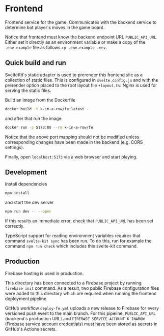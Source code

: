 # Frontend

Frontend service for the game. Communicates with the backend service to determine bot player's moves in the game board.

Notice that frontend must know the backend endpoint URL `PUBLIC_API_URL`. Either set it directly as an environment variable or make a copy of the `.env.example` file as follows `cp .env.example .env`.

## Quick build and run

SvelteKit's static adapter is used to prerender this frontend site as a collection of static files. This is configured in `svelte.config.js` and with the prerender option placed to the root layout file `+layout.ts`. Nginx is used for serving the static files.

Build an image from the Dockerfile

```bash
docker build -t k-in-a-row/fe:latest .
```

and after that run the image

```bash
docker run -p 5173:80 --rm k-in-a-row/fe
```

Notice that the above port mapping should not be modified unless corresponding changes have been made in the backend (e.g. CORS settings).

Finally, open `localhost:5173` via a web browser and start playing.

## Development

Install dependencies

```bash
npm install
```

and start the dev server

```bash
npm run dev -- --open
```

If this results an immediate error, check that `PUBLIC_API_URL` has been set correctly.

TypeScript support for reading environment variables requires that command `svelte-kit sync` has been run. To do this, run for example the command `npm run check` which includes this svelte-kit command.

## Production

Firebase hosting is used in production.

This directory has been connected to a Firebase project by running `firebase init` command. As a result, two public Firebase configuration files were added to this directory which are required when running the frontend deployment pipeline.

GitHub workflow `deploy-fe.yml` uploads a new release to Firebase for every versioned push event to the main branch. For this pipeline, `PUBLIC_API_URL` (backend's production URL) and `FIREBASE_SERVICE_ACCOUNT_K_INAROW` (Firebase service account credentials) must have been stored as secrets in GitHub's Actions secrets.
